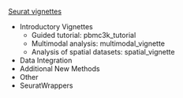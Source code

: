 [Seurat vignettes](https://satijalab.org/seurat/articles/get_started.html)

* Introductory Vignettes
  * Guided tutorial: pbmc3k_tutorial
  * Multimodal analysis: multimodal_vignette
  * Analysis of spatial datasets: spatial_vignette
* Data Integration
* Additional New Methods
* Other
* SeuratWrappers
